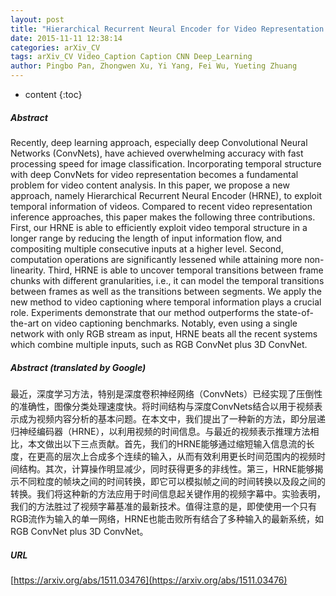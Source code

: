 ```yaml
---
layout: post
title: "Hierarchical Recurrent Neural Encoder for Video Representation with Application to Captioning"
date: 2015-11-11 12:38:14
categories: arXiv_CV
tags: arXiv_CV Video_Caption Caption CNN Deep_Learning
author: Pingbo Pan, Zhongwen Xu, Yi Yang, Fei Wu, Yueting Zhuang
---
```


* content
{:toc}

##### Abstract
Recently, deep learning approach, especially deep Convolutional Neural Networks (ConvNets), have achieved overwhelming accuracy with fast processing speed for image classification. Incorporating temporal structure with deep ConvNets for video representation becomes a fundamental problem for video content analysis. In this paper, we propose a new approach, namely Hierarchical Recurrent Neural Encoder (HRNE), to exploit temporal information of videos. Compared to recent video representation inference approaches, this paper makes the following three contributions. First, our HRNE is able to efficiently exploit video temporal structure in a longer range by reducing the length of input information flow, and compositing multiple consecutive inputs at a higher level. Second, computation operations are significantly lessened while attaining more non-linearity. Third, HRNE is able to uncover temporal transitions between frame chunks with different granularities, i.e., it can model the temporal transitions between frames as well as the transitions between segments. We apply the new method to video captioning where temporal information plays a crucial role. Experiments demonstrate that our method outperforms the state-of-the-art on video captioning benchmarks. Notably, even using a single network with only RGB stream as input, HRNE beats all the recent systems which combine multiple inputs, such as RGB ConvNet plus 3D ConvNet.

##### Abstract (translated by Google)
最近，深度学习方法，特别是深度卷积神经网络（ConvNets）已经实现了压倒性的准确性，图像分类处理速度快。将时间结构与深度ConvNets结合以用于视频表示成为视频内容分析的基本问题。在本文中，我们提出了一种新的方法，即分层递归神经编码器（HRNE），以利用视频的时间信息。与最近的视频表示推理方法相比，本文做出以下三点贡献。首先，我们的HRNE能够通过缩短输入信息流的长度，在更高的层次上合成多个连续的输入，从而有效利用更长时间范围内的视频时间结构。其次，计算操作明显减少，同时获得更多的非线性。第三，HRNE能够揭示不同粒度的帧块之间的时间转换，即它可以模拟帧之间的时间转换以及段之间的转换。我们将这种新的方法应用于时间信息起关键作用的视频字幕中。实验表明，我们的方法胜过了视频字幕基准的最新技术。值得注意的是，即使使用一个只有RGB流作为输入的单一网络，HRNE也能击败所有结合了多种输入的最新系统，如RGB ConvNet plus 3D ConvNet。

##### URL
[https://arxiv.org/abs/1511.03476](https://arxiv.org/abs/1511.03476)

